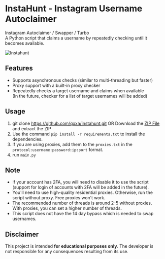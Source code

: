 # InstaHunt - Instagram Username Autoclaimer

Instagram Autoclaimer / Swapper / Turbo <br>
A Python script that claims a username by repeatedly checking until it becomes available.

![Instahunt](https://github.com/user-attachments/assets/ccc0ac32-e884-43cb-b0f0-8c5206a49870)

## Features
- Supports asynchronous checks (similar to multi-threading but faster)
- Proxy support with a built-in proxy checker
- Repeatedly checks a target username and claims when available <br> (In the future, checker for a list of target usernames will be added)

## Usage
1. git clone https://github.com/qxxa/instahunt.git
   OR
   Download the [ZIP File](https://github.com/qxxa/instaclaimer/archive/refs/heads/main.zip) and extract the ZIP
2. Use the command `pip install -r requirements.txt` to install the dependencies.
3. If you are using proxies, add them to the `proxies.txt` in the `protocol:username:password:ip:port` format.
4. run `main.py` 

## Note
- If your account has 2FA, you will need to disable it to use the script <br> (support for login of accounts with 2FA will be added in the future).
- You'll need to use high-quality residential proxies. Otherwise, run the script without proxy. Free proxies won't work.
- The recommended number of threads is around 2-5 without proxies. With proxies, you can set a higher number of threads.
- This script does not have the 14 day bypass which is needed to swap usernames.

## Disclaimer

This project is intended **for educational purposes only**. The developer is not responsible for any consequences resulting from its use.
